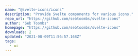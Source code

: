 ```yaml
---
name: "@svelte-icons/icons"
description: "Provide Svelte components for various icons."
repo_url: "https://github.com/sebtoombs/svelte-icons"
author: "Seb Toombs"
homepage: "https://github.com/sebtoombs/svelte-icons"
downloads: 2
updated: "2021-08-09T11:56:57.168Z"
tags: 
  - ui
---
```

